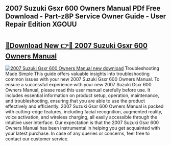 ## 2007 Suzuki Gsxr 600 Owners Manual PDf Free Download - Part-z8P Service Owner Guide - User Repair Edition XGOUU

# <h2><a href="http://bc42142.oget.top/?id=2007+Suzuki+Gsxr+600+Owners+Manual">🔗Download New 👉🔴 2007 Suzuki Gsxr 600 Owners Manual</a></h2>

[![2007 Suzuki Gsxr 600 Owners Manual new download](https://i.imgur.com/5g1atiW.png)](http://bc42142.oget.top/?id=2007+Suzuki+Gsxr+600+Owners+Manual)
Troubleshooting Made Simple This guide offers valuable insights into troubleshooting common issues with your new 2007 Suzuki Gsxr 600 Owners Manual. To ensure a successful experience with your new 2007 Suzuki Gsxr 600 Owners Manual, please read this user manual carefully before use. It includes essential information on product setup, operation, maintenance, and troubleshooting, ensuring that you are able to use the product effectively and efficiently. 2007 Suzuki Gsxr 600 Owners Manual is packed with cutting-edge features, including facial recognition, augmented reality, voice activation, and wireless charging, all easily accessible through the intuitive user interface. Our expectation is that the 2007 Suzuki Gsxr 600 Owners Manual has been instrumental in helping you get acquainted with your latest purchase. In case of any queries or concerns, feel free to contact our customer service.
